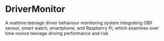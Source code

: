 # DriverMonitor
A realtime teenage driver behaviour monitoring system integrating OBII sensor, smart watch, smartphone, and Raspberry Pi, which examines over time novice teenage driving performance and risk
